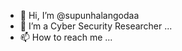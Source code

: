 - 👋 Hi, I’m @supunhalangodaa
- 👀 I’m a Cyber Security Researcher ...
- 📫 How to reach me ...

<!---
supunhalangodaa/supunhalangodaa is a ✨ special ✨ repository because its `README.md` (this file) appears on your GitHub profile.
You can click the Preview link to take a look at your changes.
--->
